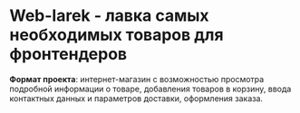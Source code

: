 # Web-larek - лавка самых необходимых товаров для фронтендеров

**Формат проекта**: интернет-магазин с возможностью просмотра подробной информации о товаре, добавления товаров в корзину, ввода контактных данных и параметров доставки, оформления заказа.

